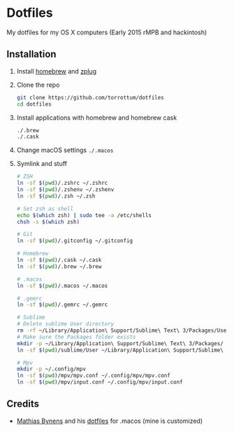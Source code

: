 # Dotfiles
My dotfiles for my OS X computers (Early 2015 rMPB and hackintosh)

## Installation
1. Install [homebrew](http://brew.sh/) and [zplug](https://github.com/zplug/zplug)
1. Clone the repo

	```sh
	git clone https://github.com/torrottum/dotfiles
	cd dotfiles
	```
1. Install applications with homebrew and homebrew cask

	```sh
	./.brew
	./.cask
	```
1. Change macOS settings `./.macos`
1. Symlink and stuff
	```sh
	# ZSH
	ln -sf $(pwd)/.zshrc ~/.zshrc
	ln -sf $(pwd)/.zshenv ~/.zshenv
	ln -sf $(pwd)/.zsh ~/.zsh

	# Set zsh as shell
	echo $(which zsh) | sudo tee -a /etc/shells
	chsh -s $(which zsh)

	# Git
	ln -sf $(pwd)/.gitconfig ~/.gitconfig

	# Homebrew
	ln -sf $(pwd)/.cask ~/.cask
	ln -sf $(pwd)/.brew ~/.brew

	# .macos
	ln -sf $(pwd)/.macos ~/.macos

	# .gemrc
	ln -sf $(pwd)/.gemrc ~/.gemrc

	# Sublime
	# Delete sublime User directory
	rm -rf ~/Library/Application\ Support/Sublime\ Text\ 3/Packages/User
	# Make sure the Packages folder exists
	mkdir -p ~/Library/Application\ Support/Sublime\ Text\ 3/Packages/
	ln -sf $(pwd)/sublime/User ~/Library/Application\ Support/Sublime\ Text\ 3/Packages/

	# Mpv
	mkdir -p ~/.config/mpv
	ln -sf $(pwd)/mpv/mpv.conf ~/.config/mpv/mpv.conf
	ln -sf $(pwd)/mpv/input.conf ~/.config/mpv/input.conf
	```

## Credits
* [Mathias Bynens](https://github.com/mathiasbynens) and his [dotfiles](https://github.com/mathiasbynens/dotfiles) for .macos (mine is customized)
